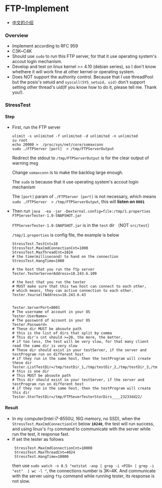 # FTP-Implement

- [中文的介绍](https://h-zex.github.io/2019/03/20/%E5%BC%80%E5%8F%91%E4%B8%80%E4%B8%AA%E9%AB%98%E5%B9%B6%E5%8F%91%E7%9A%84FTP%E6%9C%8D%E5%8A%A1%E5%99%A8/)

### Overview

- Implement according to RFC 959
- C3K~C4K
- Should use `sudo` to run this FTP server, for that it use operating system's accout login mechanism.
- Develop and test on linux kernel >= 4.10 (debian series), so I don't know whethere it will work fine at other kernel or operating system.
- Does NOT support the authority control. Because that I use threadPool but the posix's setuid and `syscall(SYS_setuid, uid)` don't support setting other thread's uid(If you know how to do it, please tell me. Thank you!).


### StressTest


#### Step

- First, run the FTP server
  ```
  ulimit -s unlimited -f unlimited -d unlimited -n unlimited 
  su root
  echo 20000 >  /proc/sys/net/core/somaxconn
  sudo ./FTPServer [port]  > /tmp/FTPServerOutput
  ```
  
  Redirect the stdout to `/tmp/FTPServerOutput` is for the clear output of warning msg

  Change `somaxconn` is to make the backlog large enough.

  The `sudo` is because that it use operating system's accout login mechanism

  The `[port]` param of `./FTPServer [port]` is not necessary, which means `sudo ./FTPServer  > /tmp/FTPServerOutput`, this will **listen on `8001`**

- Then run `java  -ea -jar -Dexternal.config=file:/tmp/1.properties FTPServerTester-1.0-SNAPSHOT.jar`

  `FTPServerTester-1.0-SNAPSHOT.jar` is in the `test` dir （NOT `src/test`）

  `/tmp/1.properties` is config file, the example is below

  ```properties
  StressTest.TestCnt=10
  StressTest.MaxCmdConnectionCnt=1000
  StressTest.MaxThreadCnt=1024
  # the time(millisecond) to hand on the connection
  StressTest.HangTime=1000
  
  # the host that you run the ftp server
  Tester.TesterServerAddress=10.243.6.109
  
  # the host that you run the tester
  # MUST make sure that this two host can connect to each other,
  # which means, they can active connection to each other.
  Tester.YourselfAddress=10.243.6.43


  Tester.ServerPort=8001
  # The username of account in your OS
  Tester.UserName=
  # The password of account in your OS
  Tester.Password=
  # These dir MUST be absoute path
  # this is the list of dirs that split by comma
  # This dir's cnt should >=20, the more, the better, 
  # if too less, the test will be very slow, for that many client read the same dir is very slow
  # These dir should exist in your testServer, if the server and testProgram run on different host
  # if they run in the same host, then the testProgram will create these dir
  Tester.ListTestDir=/tmp/testDir_1,/tmp/testDir_2,/tmp/testDir_3,/tmp/testDir_4,/tmp/testDir_5,/tmp/testDir_6,/tmp/testDir_7,/tmp/testDir_8,/tmp/testDir_9,/tmp/testDir_10,/tmp/testDir_11,/tmp/testDir_12,/tmp/testDir_13,/tmp/testDir_14,/tmp/testDir_15,/tmp/testDir_16,/tmp/testDir_17
  # this is one dir 
  # This MUST be absoute path 
  # This dir should exist in your testServer, if the server and testProgram run on different host
  # if they run in the same host, then the testProgram will create this dir
  Tester.StorTestDir=/tmp/FTPSeverTesterStorDirs____23233dd22/
  ```

#### Result

- In my computer(Intel i7-8550U, 16G memory, no SSD), when the `StressTest.MaxCmdConnectionCnt` below **`10240`**, the test will run success, and using linux's `ftp` command to communicate with the server while run the test, it response fast.
- If set the tester as follows
  ```properties
   StressTest.MaxCmdConnectionCnt=10000
   StressTest.MaxThreadCnt=4024
   StressTest.HangTime=10000
   ```
   then use `sudo watch -n 0.5 "netstat -anp | grep -i <PID> | grep -i "est"  | wc -l "`, the connections number is 3K~4K. And communicate with the server using `ftp` command while running tester, its response is not slow.
